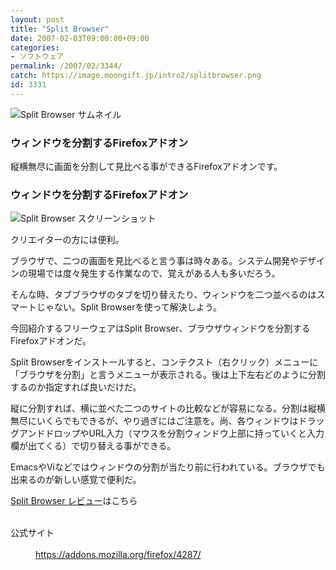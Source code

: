 ```yaml
---
layout: post
title: "Split Browser"
date: 2007-02-03T09:00:00+09:00
categories:
- ソフトウェア
permalink: /2007/02/3344/
catch: https://image.moongift.jp/intro2/splitbrowser.png
id: 3331
---
```

 ![Split Browser サムネイル](https://image.moongift.jp/intro2/splitbrowser.t.png "Split Browser サムネイル")
  

### ウィンドウを分割するFirefoxアドオン
  
縦横無尽に画面を分割して見比べる事ができるFirefoxアドオンです。  
<!--more-->  

### ウィンドウを分割するFirefoxアドオン
  

![Split Browser スクリーンショット](https://image.moongift.jp/intro2/splitbrowser.png "Split Browser スクリーンショット")

  

クリエイターの方には便利。

  

ブラウザで、二つの画面を見比べると言う事は時々ある。システム開発やデザインの現場では度々発生する作業なので、覚えがある人も多いだろう。

  

そんな時、タブブラウザのタブを切り替えたり、ウィンドウを二つ並べるのはスマートじゃない。Split Browserを使って解決しよう。

  

今回紹介するフリーウェアはSplit Browser、ブラウザウィンドウを分割するFirefoxアドオンだ。

  

Split Browserをインストールすると、コンテクスト（右クリック）メニューに「ブラウザを分割」と言うメニューが表示される。後は上下左右どのように分割するのか指定すれば良いだけだ。

  

縦に分割すれば、横に並べた二つのサイトの比較などが容易になる。分割は縦横無尽にいくらでもできるが、やり過ぎにはご注意を。尚、各ウィンドウはドラッグアンドドロップやURL入力（マウスを分割ウィンドウ上部に持っていくと入力欄が出てくる）で切り替える事ができる。

  

EmacsやViなどではウィンドウの分割が当たり前に行われている。ブラウザでも出来るのが新しい感覚で便利だ。

  

[Split Browser レビュー](http://oss.moongift.jp/review/i-3347.html)はこちら

  
<dl>
<br><dt>公式サイト</dt>
<br><dd><a href="https://addons.mozilla.org/firefox/4287/" target="_blank">https://addons.mozilla.org/firefox/4287/</a></dd>
<br>
</dl>